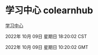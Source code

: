 # 学习中心 colearnhub
[学习中心](http://27.19.33.125:56308/colearnhub/)

2022年 10月 09日 星期日 18:20:02 CST

2022年 10月 09日 星期日 10:20:02 GMT
